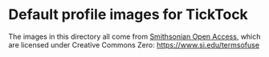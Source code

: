 # Default profile images for TickTock

The images in this directory all come from [Smithsonian Open
Access](https://www.si.edu/OpenAccess), which are licensed under Creative
Commons Zero: https://www.si.edu/termsofuse

